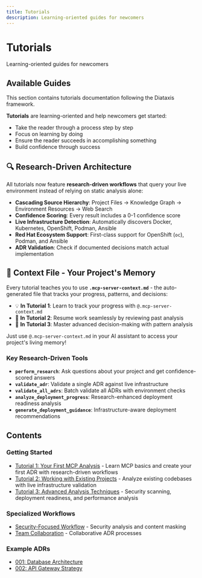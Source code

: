 ```yaml
---
title: Tutorials
description: Learning-oriented guides for newcomers
---
```


# Tutorials

Learning-oriented guides for newcomers

## Available Guides

This section contains tutorials documentation following the Diataxis framework.

**Tutorials** are learning-oriented and help newcomers get started:

- Take the reader through a process step by step
- Focus on learning by doing
- Ensure the reader succeeds in accomplishing something
- Build confidence through success

## 🔍 Research-Driven Architecture

All tutorials now feature **research-driven workflows** that query your live environment instead of relying on static analysis alone:

- **Cascading Source Hierarchy**: Project Files → Knowledge Graph → Environment Resources → Web Search
- **Confidence Scoring**: Every result includes a 0-1 confidence score
- **Live Infrastructure Detection**: Automatically discovers Docker, Kubernetes, OpenShift, Podman, Ansible
- **Red Hat Ecosystem Support**: First-class support for OpenShift (`oc`), Podman, and Ansible
- **ADR Validation**: Check if documented decisions match actual implementation

## 🧠 Context File - Your Project's Memory

Every tutorial teaches you to use **`.mcp-server-context.md`** - the auto-generated file that tracks your progress, patterns, and decisions:

- 💡 **In Tutorial 1**: Learn to track your progress with `@.mcp-server-context.md`
- 🔄 **In Tutorial 2**: Resume work seamlessly by reviewing past analysis
- 🎯 **In Tutorial 3**: Master advanced decision-making with pattern analysis

Just use `@.mcp-server-context.md` in your AI assistant to access your project's living memory!

### Key Research-Driven Tools

- **`perform_research`**: Ask questions about your project and get confidence-scored answers
- **`validate_adr`**: Validate a single ADR against live infrastructure
- **`validate_all_adrs`**: Batch validate all ADRs with environment checks
- **`analyze_deployment_progress`**: Research-enhanced deployment readiness analysis
- **`generate_deployment_guidance`**: Infrastructure-aware deployment recommendations

## Contents

### Getting Started

- [Tutorial 1: Your First MCP Analysis](./01-first-steps.md) - Learn MCP basics and create your first ADR with research-driven workflows
- [Tutorial 2: Working with Existing Projects](./02-existing-projects.md) - Analyze existing codebases with live infrastructure validation
- [Tutorial 3: Advanced Analysis Techniques](./03-advanced-analysis.md) - Security scanning, deployment readiness, and performance analysis

### Specialized Workflows

- [Security-Focused Workflow](./security-focused-workflow.md) - Security analysis and content masking
- [Team Collaboration](./team-collaboration.md) - Collaborative ADR processes

### Example ADRs

- [001: Database Architecture](./001-database-architecture.md)
- [002: API Gateway Strategy](./002-api-gateway-strategy.md)
